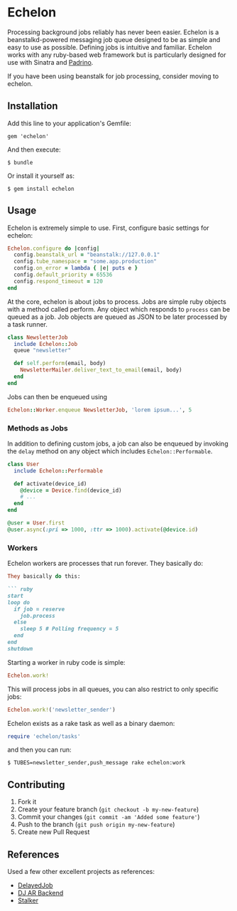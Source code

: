 # Echelon

Processing background jobs reliably has never been easier. Echelon is a beanstalkd-powered messaging job queue designed
to be as simple and easy to use as possible. Defining jobs is intuitive and familiar. Echelon works with any ruby-based
web framework but is particularly designed for use with Sinatra and [Padrino](http://padrinorb.com).

If you have been using beanstalk for job processing, consider moving to echelon.

## Installation

Add this line to your application's Gemfile:

    gem 'echelon'

And then execute:

    $ bundle

Or install it yourself as:

    $ gem install echelon

## Usage

Echelon is extremely simple to use. First, configure basic settings for echelon:

```ruby
Echelon.configure do |config|
  config.beanstalk_url = "beanstalk://127.0.0.1"
  config.tube_namespace = "some.app.production"
  config.on_error = lambda { |e| puts e }
  config.default_priority = 65536
  config.respond_timeout = 120
end
```

At the core, echelon is about jobs to process. Jobs are simple ruby objects with a method called perform.
Any object which responds to `process` can be queued as a job. Job objects are queued as JSON to be later processed by a task runner.

```ruby
class NewsletterJob
  include Echelon::Job
  queue "newsletter"

  def self.perform(email, body)
    NewsletterMailer.deliver_text_to_email(email, body)
  end
end
```

Jobs can then be enqueued using

```ruby
Echelon::Worker.enqueue NewsletterJob, 'lorem ipsum...', 5
```

### Methods as Jobs ###

In addition to defining custom jobs, a job can also be enqueued by invoking the `delay` method on any object which includes `Echelon::Performable`.

```ruby
class User
  include Echelon::Performable

  def activate(device_id)
    @device = Device.find(device_id)
    # ...
  end
end

@user = User.first
@user.async(:pri => 1000, :ttr => 1000).activate(@device.id)
```

### Workers

Echelon workers are processes that run forever. They basically do:

```ruby
They basically do this:

``` ruby
start
loop do
  if job = reserve
    job.process
  else
    sleep 5 # Polling frequency = 5
  end
end
shutdown
```

Starting a worker in ruby code is simple:

```ruby
Echelon.work!
```

This will process jobs in all queues, you can also restrict to only specific jobs:

```ruby
Echelon.work!('newsletter_sender')
```

Echelon exists as a rake task as well as a binary daemon:

```ruby
require 'echelon/tasks'
```

and then you can run:

```
$ TUBES=newsletter_sender,push_message rake echelon:work
```

## Contributing

1. Fork it
2. Create your feature branch (`git checkout -b my-new-feature`)
3. Commit your changes (`git commit -am 'Added some feature'`)
4. Push to the branch (`git push origin my-new-feature`)
5. Create new Pull Request

## References

Used a few other excellent projects as references:

 * [DelayedJob](https://github.com/collectiveidea/delayed_job)
 * [DJ AR Backend](https://github.com/collectiveidea/delayed_job_active_record/tree/master/lib/delayed/backend)
 * [Stalker](https://github.com/han/stalker)